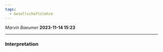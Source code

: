 ```yaml
---
tags:
  - Gesellschaftslehre
---
```

*Marvin Baeumer* **2023-11-14 15:23**

---
### Interpretation


